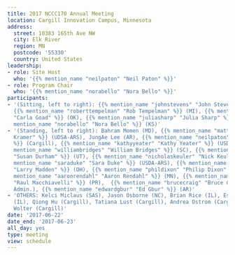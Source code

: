 ```yaml
---
title: 2017 NCCC170 Annual Meeting
location: Cargill Innovation Campus, Minnesota
address:
  street: 10383 165th Ave NW
  city: Elk River
  region: MN
  postcode: '55330'
  country: United States
leadership:
- role: Site Host
  who: '{{% mention_name "neilpaton" "Neil Paton" %}}'
- role: Program Chair
  who: '{{% mention_name "norabello" "Nora Bello" %}}'
participants:
- '(Sitting, left to right): {{% mention_name "johnstevens" "John Stevens" %}} (UT),
  {{% mention_name "roberttempelman" "Rob Tempelman" %}} (MI), {{% mention_name "carlagoad"
  "Carla Goad" %}} (OK), {{% mention_name "juliasharp" "Julia Sharp" %}} (SC), {{%
  mention_name "norabello" "Nora Bello" %}} (KS)'
- '(Standing, left to right): Bahram Momen (MD), {{% mention_name "mattkramer" "Matt
  Kramer" %}} (UDSA-ARS), JungAe Lee (AR), {{% mention_name "neilpaton" "Neil Paton"
  %}} (Cargill), {{% mention_name "kathyyeater" "Kathy Yeater" %}} (USDA-ARS); {{%
  mention_name "williambridges" "William Bridges" %}} (SC), {{% mention_name "susandurham"
  "Susan Durham" %}} (UT), {{% mention_name "nicholaskeuler" "Nick Keuler" %}} (WI),  {{%
  mention_name "saraduke" "Sara Duke" %}} (USDA-ARS), {{% mention_name "larrymadden"
  "Larry Madden" %}} (OH), {{% mention_name "phildixon" "Philip Dixon" %}} (IA), {{%
  mention_name "aaronrendahl" "Aaron Rendahl" %}} (MN), {{% mention_name "raulmacchiavelli"
  "Raul Macchiavelli" %}} (PR),  {{% mention_name "brucecraig" "Bruce Craig" %}} (IN,
  Admin.), {{% mention_name "edwardgbur" "Ed Gbur" %}} (AR)'
- 'OTHERS: Kelci Miclaus (SAS), Jason Osborne (NC), Brian Rice (IL), Esperanza Shenstone
  (IL), Qiong Hu (Cargill), Tatiana Lust (Cargill), Andrea Ostrom (Cargill), Travis
  Wolter (Cargill)'
date: '2017-06-22'
date_end: '2017-06-23'
all_day: yes
type: meeting
view: schedule
---
```

